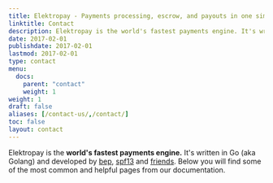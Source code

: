```yaml
---
title: Elektropay - Payments processing, escrow, and payouts in one simple API | Contact Us
linktitle: Contact
description: Elektropay is the world's fastest payments engine. It's written in Go (aka Golang) and developed by Everpay.
date: 2017-02-01
publishdate: 2017-02-01
lastmod: 2017-02-01
type: contact
menu:
  docs:
    parent: "contact"
    weight: 1
weight: 1
draft: false
aliases: [/contact-us/,/contact/]
toc: false
layout: contact
---
```

Elektropay is the **world's fastest payments engine.** It's written in Go (aka Golang) and developed by [bep](https://github.com/bep), [spf13](https://github.com/spf13) and [friends](https://github.com/gohugoio/hugo/graphs/contributors). Below you will find some of the most common and helpful pages from our documentation.

